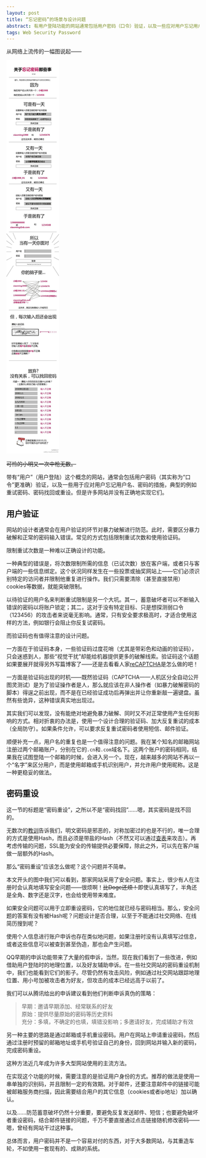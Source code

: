 ```yaml
---
layout: post
title: “忘记密码”的场景与设计问题
abstract: 有用户登陆功能的网站通常包括用户密码（口令）验证，以及一些应对用户忘记用户名、密码的措施，与“忘记密码”相关的设计问题看似简单，但要理解透彻其实并不容易。
tags: Web Security Password
---
```


从网络上流传的一幅图说起——

![Forgot password](/images/2014-05-27-forgot-password.jpg)

<del>可怜的小明又一次中枪无数。</del>

带有“用户”（用户登陆）这个概念的网站，通常会包括用户密码（其实称为“口令”更准确）验证，以及一些用于应对用户忘记用户名、密码的措施，典型的例如重试密码、密码找回或重设。但是许多网站并没有正确地实现它们。

用户验证
---

网站的设计者通常会在用户验证的环节对暴力破解进行防范。此时，需要区分暴力破解和正常的密码输入错误。常见的方式包括限制重试次数和使用验证码。

限制重试次数是一种难以正确设计的功能。

一种典型的错误是，将次数限制所需的信息（已试次数）放在客户端，或者只与客户端的一些信息绑定。这个状况同样发生在一些投票或抽奖网站上——它们必须识别特定的访问者并限制他重复进行操作。我们只需要清除（甚至直接禁用）cookies等数据，就能突破限制。

以待验证的用户名来判断重试限制是另一个大坑。其一，蓄意破坏者可以不断输入错误的密码以将账户锁定；其二，这对于没有特定目标、只是想探测弱口令（123456）的攻击者来说毫无影响。通常，只有安全要求极高时，才适合使用这样的方法，例如银行会阻止你反复试密码。

而验证码也有值得注意的设计问题。

一方面在于验证码本身，一些验证码过度花哨（尤其是带彩色和动画的验证码），只会迷惑到人，那些“视觉干扰”却能给机器提供更多的破解线索。验证码这个话题如果要展开就得另外写篇博客了——还是去看看人家[reCAPTCHA](http://recaptcha.net)是怎么做的吧！

一方面是验证码出现的时机——既然验证码（CAPTCHA——人机区分全自动公开图灵测试）是为了验证操作者是人，那么就应该在非人操作者（如暴力破解密码的脚本）得逞之前出现，而不是在已经验证成功后再弹出并让你重新敲一遍键盘。虽然有些诡异，这种错误真实地出现过。

其实我们可以发现，没有能绝对地避免暴力破解、同时又不对正常使用产生任何影响的方式。相对折衷的办法是，使用一个设计合理的验证码、加大反复重试的成本（全局防守）。如果条件允许，可以要求反复重试密码者使用短信、邮件验证。

顺便补充一点，用户名的重复也是一个值得注意的问题。我在某个知名的邮箱网站注册过两个邮箱账户，分别在它的`.cn`和`.com`域名下。这两个账户的密码相同，结果我在试图登陆一个邮箱的时候，会进入另一个。现在，越来越多的网站不再以一个“名字”来区分用户，而是使用邮箱或手机识别用户，并允许用户使用昵称。这是一种更稳妥的做法。

密码重设
---

这一节的标题是“密码重设”，之所以不是“密码找回”……嗯，其实密码是找不回的。

无数次的[教训](http://zh.wikipedia.org/zh-cn/2011年中国网站用户信息泄露事件)告诉我们，明文密码是邪恶的，对称加密过的也是不行的，唯一合理的方式是使用Hash，而且必须是带盐的Hash（不然又可以通过[查表](http://www.cmd5.com)来攻击）。再考虑传输的问题，SSL能为安全的传输提供必要保障，除此之外，可以先在客户端做一层额外的Hash。

那么“密码重设”应该怎么做呢？这个问题并不简单。

本文开头的图中我们可以看到，那家网站采用了安全问题。事实上，很少有人在注册时会认真地填写安全问题——很烦啊！<del>比Doge还烦！</del>即使认真填写了，半角还是全角、数字还是汉字，也会给使用带来难度。

如果安全问题可以用于立即重设密码，它的地位就已经与密码相当。那么，安全问题的答案有没有被Hash呢？问题设计是否合理，以至于不能通过社交网络、在线简历搜到呢？

使用个人信息进行账户申诉也存在类似地问题，如果注册时没有认真填写过信息，或者这些信息可以被查到甚至伪造，那也会产生问题。

QQ早期的申诉功能带来了大量的假申诉，当然，现在我们看到了一些改进，例如借助用户登陆时的地理位置，以及好友辅助申诉。在一些社交网站的密码重设机制中，我们也能看到它们的影子。尽管仍然有攻击风险，例如通过社交网站跟踪地理位置、用小号加被攻击者为好友，但攻击的成本已经远高于以前了。

我们可以从腾讯给出的申诉建议看到他们判断申诉真伪的策略：

> 早期：邀请早期添加、经常联系的好友<br>
> 原始：提供尽量原始的密码等历史资料<br>
> 充分：多填，不确定的也填，填错没影响；多邀请好友，完成辅助才有效

另一种主要的思路是通过邮箱或手机重设密码。用户在网站上申请重设密码，然后通过注册时预留的邮箱地址或手机号验证自己的身份，回到网站并输入新的密码，完成密码重设。

这种方法近几年成为许多大型网站使用的主流方法。

在实现这个功能的时候，需要注意的是验证用户身份的方式。推荐的做法是使用一串单独的识别码，并且限制一定的有效期。对于邮件，还要注意邮件中的链接可能被邮箱服务商扫描，因此需要结合用户的其它信息（cookies或者ip地址）加以确认。

以及……防范蓄意破坏仍然十分重要，要避免反复发送邮件、短信；也要避免破坏者重设密码，结合邮件链接的问题，千万不要直接通过点击链接随机修改密码——嗯，曾经有网站干过这种事。

总体而言，用户密码并不是一个容易对付的东西，对于大多数网站，与其重造车轮，不如使用一套现有的、成熟的系统。
